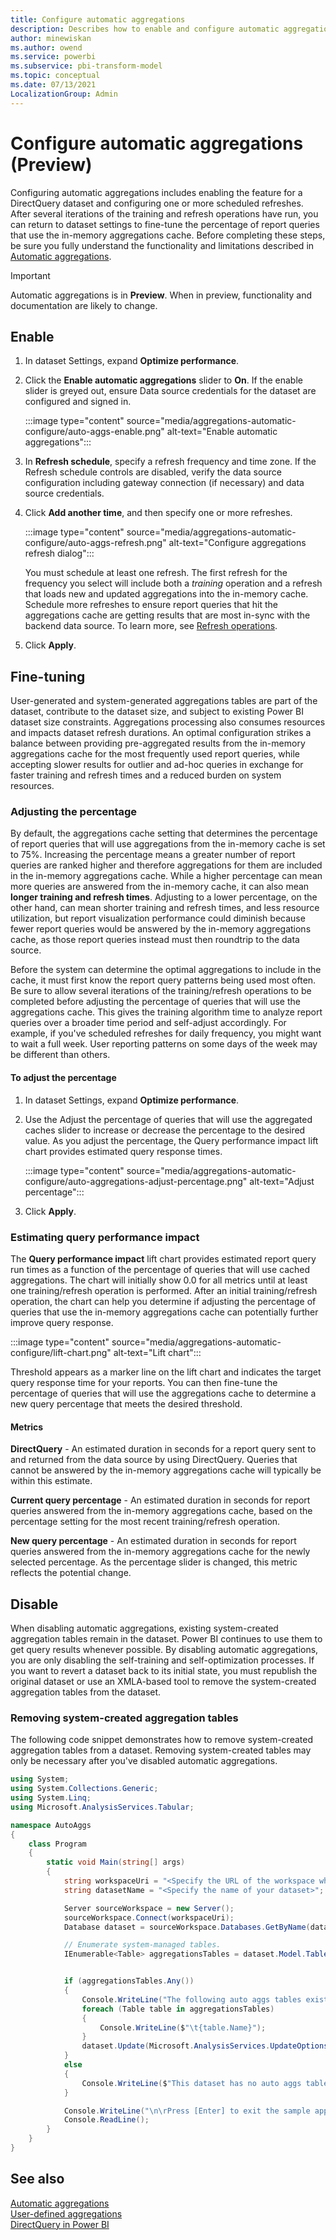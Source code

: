 ```yaml
---
title: Configure automatic aggregations 
description: Describes how to enable and configure automatic aggregations to optimize query performance.
author: minewiskan
ms.author: owend
ms.service: powerbi
ms.subservice: pbi-transform-model
ms.topic: conceptual
ms.date: 07/13/2021
LocalizationGroup: Admin
---
```

# Configure automatic aggregations (Preview)

Configuring automatic aggregations includes enabling the feature for a DirectQuery dataset and configuring one or more scheduled refreshes. After several iterations of the training and refresh operations have run, you can return to dataset settings to fine-tune the percentage of report queries that use the in-memory aggregations cache. Before completing these steps, be sure you fully understand the functionality and limitations described in [Automatic aggregations](aggregations-auto.md).

> [!IMPORTANT]
> Automatic aggregations is in **Preview**. When in preview, functionality and documentation are likely to change.

## Enable

1. In dataset Settings, expand **Optimize performance**.
1. Click the **Enable automatic aggregations** slider to **On**. If the enable slider is greyed out, ensure Data source credentials for the dataset are configured and signed in.
    
    :::image type="content" source="media/aggregations-automatic-configure/auto-aggs-enable.png" alt-text="Enable automatic aggregations":::

1. In **Refresh schedule**, specify a refresh frequency and time zone. If the Refresh schedule controls are disabled, verify the data source configuration including gateway connection (if necessary) and data source credentials.
1. Click **Add another time**, and then specify one or more refreshes.

    :::image type="content" source="media/aggregations-automatic-configure/auto-aggs-refresh.png" alt-text="Configure aggregations refresh dialog":::

    You must schedule at least one refresh. The first refresh for the frequency you select will include both a *training* operation and a refresh that loads new and updated aggregations into the in-memory cache. Schedule more refreshes to ensure report queries that hit the aggregations cache are getting results that are most in-sync with the backend data source. To learn more, see [Refresh operations](aggregations-auto.md#refresh-operations).

1. Click **Apply**.

## Fine-tuning

User-generated and system-generated aggregations tables are part of the dataset, contribute to the dataset size, and subject to existing Power BI dataset size constraints. Aggregations processing also consumes resources and impacts dataset refresh durations. An optimal configuration strikes a balance between providing pre-aggregated results from the in-memory aggregations cache for the most frequently used report queries, while accepting slower results for outlier and ad-hoc queries in exchange for faster training and refresh times and a reduced burden on system resources.

### Adjusting the percentage

By default, the aggregations cache setting that determines the percentage of report queries that will use aggregations from the in-memory cache is set to 75%. Increasing the percentage means a greater number of report queries are ranked higher and therefore aggregations for them are included in the in-memory aggregations cache. While a higher percentage can mean more queries are answered from the in-memory cache, it can also mean **longer training and refresh times**. Adjusting to a lower percentage, on the other hand, can mean shorter training and refresh times, and less resource utilization, but report visualization performance could diminish because fewer report queries would be answered by the in-memory aggregations cache, as those report queries instead must then roundtrip to the data source.

Before the system can determine the optimal aggregations to include in the cache, it must first know the report query patterns being used most often. Be sure to allow several iterations of the training/refresh operations to be completed before adjusting the percentage of queries that will use the aggregations cache. This gives the training algorithm time to analyze report queries over a broader time period and self-adjust accordingly. For example, if you've scheduled refreshes for daily frequency, you might want to wait a full week. User reporting patterns on some days of the week may be different than others.

#### To adjust the percentage

1. In dataset Settings, expand **Optimize performance**.
1. Use the Adjust the percentage of queries that will use the aggregated caches slider to increase or decrease the percentage to the desired value. As you adjust the percentage, the Query performance impact lift chart provides estimated query response times.

    :::image type="content" source="media/aggregations-automatic-configure/auto-aggregations-adjust-percentage.png" alt-text="Adjust percentage":::

1. Click **Apply**.

### Estimating query performance impact

The **Query performance impact** lift chart provides estimated report query run times as a function of the percentage of queries that will use cached aggregations. The chart will initially show 0.0 for all metrics until at least one training/refresh operation is performed. After an initial training/refresh operation, the chart can help you determine if adjusting the percentage of queries that use the in-memory aggregations cache can potentially further improve query response.

:::image type="content" source="media/aggregations-automatic-configure/lift-chart.png" alt-text="Lift chart":::

Threshold appears as a marker line on the lift chart and indicates the target query response time for your reports. You can then fine-tune the percentage of queries that will use the aggregations cache to determine a new query percentage that meets the desired threshold.

#### Metrics

**DirectQuery** - An estimated duration in seconds for a report query sent to and returned from the data source by using DirectQuery. Queries that cannot be answered by the in-memory aggregations cache will typically be within this estimate.

**Current query percentage** - An estimated duration in seconds for report queries answered from the in-memory aggregations cache, based on the percentage setting for the most recent training/refresh operation.

**New query percentage** - An estimated duration in seconds for report queries answered from the in-memory aggregations cache for the newly selected percentage. As the percentage slider is changed, this metric reflects the potential change.

## Disable

When disabling automatic aggregations, existing system-created aggregation tables remain in the dataset. Power BI continues to use them to get query results whenever possible. By disabling automatic aggregations, you are only disabling the self-training and self-optimization processes. If you want to revert a dataset back to its initial state, you must republish the original dataset or use an XMLA-based tool to remove the system-created aggregation tables from the dataset.

### Removing system-created aggregation tables  

The following code snippet demonstrates how to remove system-created aggregation tables from a dataset. Removing system-created tables may only be necessary after you've disabled automatic aggregations.

```csharp
using System;
using System.Collections.Generic;
using System.Linq;
using Microsoft.AnalysisServices.Tabular;

namespace AutoAggs
{
    class Program
    {
        static void Main(string[] args)
        {
            string workspaceUri = "<Specify the URL of the workspace where your dataset resides>";
            string datasetName = "<Specify the name of your dataset>";

            Server sourceWorkspace = new Server();
            sourceWorkspace.Connect(workspaceUri);
            Database dataset = sourceWorkspace.Databases.GetByName(datasetName);

            // Enumerate system-managed tables.
            IEnumerable<Table> aggregationsTables = dataset.Model.Tables.Where(tbl => tbl.SystemManaged == true);


            if (aggregationsTables.Any())
            {
                Console.WriteLine("The following auto aggs tables exist in this dataset:");
                foreach (Table table in aggregationsTables)
                {
                    Console.WriteLine($"\t{table.Name}");
                }
                dataset.Update(Microsoft.AnalysisServices.UpdateOptions.ExpandFull);
            }
            else
            {
                Console.WriteLine($"This dataset has no auto aggs tables.");
            }

            Console.WriteLine("\n\rPress [Enter] to exit the sample app...");
            Console.ReadLine();
        }
    }
}

```

## See also

[Automatic aggregations](aggregations-auto.md)  
[User-defined aggregations](../transform-model/aggregations-advanced.md)  
[DirectQuery in Power BI](../connect-data/desktop-directquery-about.md)  
